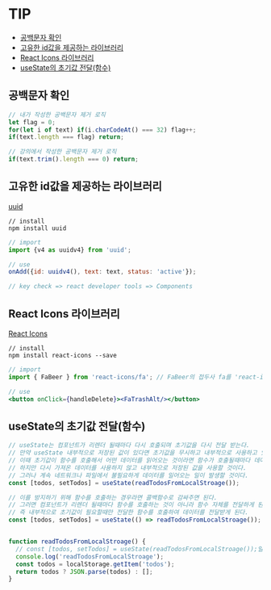 # TIP
- [공백문자 확인](#공백문자-확인)
- [고유한 id값을 제공하는 라이브러리](#고유한-id값을-제공하는-라이브러리)
- [React Icons 라이브러리](#react-icons-라이브러리)
- [useState의 초기값 전달(함수)](#usestate의-초기값-전달함수)

## 공백문자 확인
```jsx
// 내가 작성한 공백문자 제거 로직
let flag = 0;
for(let i of text) if(i.charCodeAt() === 32) flag++;
if(text.length === flag) return;

// 강의에서 작성한 공백문자 제거 로직
if(text.trim().length === 0) return;
```

## 고유한 id값을 제공하는 라이브러리
[uuid](https://www.npmjs.com/package/uuid)

```
// install
npm install uuid
```

```jsx
// import
import {v4 as uuidv4} from 'uuid';

// use
onAdd({id: uuidv4(), text: text, status: 'active'});

// key check => react developer tools => Components
```

## React Icons 라이브러리
[React Icons](https://react-icons.github.io/react-icons)

```
// install
npm install react-icons --save
```

```jsx
// import
import { FaBeer } from 'react-icons/fa'; // FaBeer의 접두사 fa를 'react-icons/fa' 명시

// use
<button onClick={handleDelete}><FaTrashAlt/></button>
```

## useState의 초기값 전달(함수)
```jsx
// useState는 컴포넌트가 리렌더 될때마다 다시 호출되며 초기값을 다시 전달 받는다.
// 만약 useState 내부적으로 저장된 값이 있다면 초기값을 무시하고 내부적으로 사용하고 있는 값을 사용하게 된다.
// 이때 초기값이 함수를 호출해서 어떤 데이터를 읽어오는 것이라면 함수가 호출될때마다 데이터를 다시 읽어온다.
// 하지만 다시 가져온 데이터를 사용하지 않고 내부적으로 저장된 값을 사용할 것이다.
// 그러나 계속 네트워크나 파일에서 불필요하게 데이터를 일어오는 일이 발생할 것이다.
const [todos, setTodos] = useState(readTodosFromLocalStroage());

// 이를 방지하기 위해 함수를 호출하는 경우라면 콜백함수로 감싸주면 된다.
// 그러면 컴포넌트가 리렌더 될때마다 함수를 호출하는 것이 아니라 함수 자체를 전달하게 된다.
// 즉 내부적으로 초기값이 필요할때만 전달한 함수를 호출하여 데이터를 전달받게 된다.
const [todos, setTodos] = useState(() => readTodosFromLocalStroage());


function readTodosFromLocalStroage() {
  // const [todos, setTodos] = useState(readTodosFromLocalStroage());일 경우 console 계속 찍힘.
  console.log('readTodosFromLocalStroage');
  const todos = localStorage.getItem('todos');
  return todos ? JSON.parse(todos) : []; 
}
```